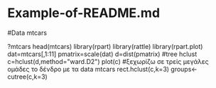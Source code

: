 # Example-of-README.md
#Data mtcars

?mtcars
head(mtcars)
library(rpart)
library(rattle)
library(rpart.plot)
dat=mtcars[,1:11]
pmatrix=scale(dat)
d=dist(pmatrix)
#tree hclust
c=hclust(d,method="ward.D2")
plot(c)
#ξεχωρίζω σε τρείς μεγάλες ομάδες το δένδρο με τα data mtcars 
rect.hclust(c,k=3)
groups<-cutree(c,k=3)
